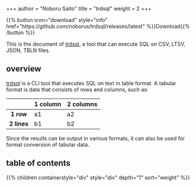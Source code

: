 +++
author = "Noboru Saito"
title = "trdsql"
weight = 2
+++

<div id="download">
{{% button icon="download" style="info" href="https://github.com/noborus/trdsql/releases/latest" %}}Download{{% /button %}}
</div>

This is the document of [trdsql](https://github.com/noborus/trdsql), a tool that can execute SQL on CSV, LTSV, JSON, TBLN files.

## overview

[trdsql](https://github.com/noborus/trdsql "GitHub/noborus/trdsql") is a CLI tool that executes SQL on text in table format.
A tabular format is data that consists of rows and columns, such as:

| | 1 column | 2 columns |
|:---:|:----|:----|
| **1 row** | a1 | a2 |
| **2 lines** | b1 | b2 |

Since the results can be output in various formats, it can also be used for format conversion of tabular data.

## table of contents

{{% children containerstyle="div" style="div" depth="1" sort="weight" %}}